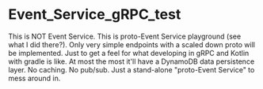 # Event_Service_gRPC_test

This is NOT Event Service. This is proto-Event Service playground (see what I did there?). Only very simple endpoints with a scaled down proto will be implemented. Just to get a feel for what developing in gRPC and Kotlin with gradle is like. At most the most it'll have a DynamoDB data persistence layer. No caching. No pub/sub. Just a stand-alone "proto-Event Service" to mess around in.

